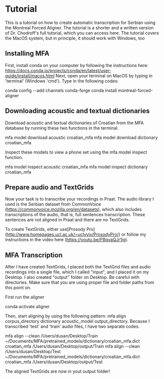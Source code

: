# Tutorial
This is a tutorial on how to create automatic transcription for Serbian using the Montreal Forced Aligner. The tutorial is a shorter and a written version of Dr. Chodroff's full tutorial, which you can access here. 
The tutorial covers the MacOS system, but in principle, it should work with Windows, too

## Installing MFA

First, install conda on your computer by following the instructions here: https://docs.conda.io/projects/conda/en/latest/user-guide/install/macos.html 
Next, open your terminal on MacOS by typing in 'terminal' (Windows 'cmd'). Type in the following codes: 

conda config --add channels conda-forge
conda install montreal-forced-aligner

## Downloading acoustic and textual dictionaries

Download acoustic and textual dictionaries of Croatian from the MFA database by running these two functions in the terminal.

mfa model download acoustic croatian_mfa
mfa model download dictionary croatian_mfa

Inspect these models to view a phone set using the mfa model inspect function.

mfa model inspect acoustic croatian_mfa
mfa model inspect dictionary croatian_mfa

## Prepare audio and TextGrids

Now your task is to transcribe your recordings in Praat. The audio library I used is the Serbian dataset from CommonVoice (https://commonvoice.mozilla.org/en/datasets), which also includes transcriptions of the audio, that is, full sentences transcription. These sentences are not aligned in Praat and there are no TextGrids. 

To create TextGrids, either use[Prosody Pro] (http://www.homepages.ucl.ac.uk/~uclyyix/ProsodyPro/) or follow my instructions in the video here (https://youtu.be/FBqvaQJr1ig). 

## MFA Transcription

After I have created TextGrids, I placed both the TextGrid files and audio recordings into a single file, which I called "input", and I placed it on my Desktop. I also created "output" folder on Desktop. Be careful with directories. Make sure that you are using proper file and folder paths from this point on. 

First run the aligner

conda activate aligner

Then, start aligning by using the following pattern: mfa align corpus_directory dictionary acoustic_model output_directory. Because I transcribed 'test' and 'train' audio files, I have two separate codes. 

mfa align --clean /Users/dusan/Desktop/Train ~/Documents/MFA/pretrained_models/dictionary/croatian_mfa.dict  croatian_mfa /Users/dusan/Desktop/output/Train
mfa align --clean /Users/dusan/Desktop/Test ~/Documents/MFA/pretrained_models/dictionary/croatian_mfa.dict  croatian_mfa /Users/dusan/Desktop/output/Test

The aligned TextGrids are now in yout output folder!



